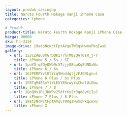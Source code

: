 ```yaml
---
layout: produk-casinghp
title: Naruto Fourth Hokage Kanji iPhone Case
categories: iphone

# Produk
product-title: Naruto Fourth Hokage Kanji iPhone Case
harga: 90000
sku: hn-3124
image-drive: 19atpNcNctFptAVquTWRqsHwmoPkqIwxU
gallery:
  - url: 1SJCZABu0mGrDQKI77hTM82QATOsR_j-Y
    title: iPhone 5 / 5s / SE
  - url: 1puYO-qZOyOWb9c5TcjyG8quKqEUNDaNu
    title: iPhone 6 / 6s
  - url: 1GJPERFYvt0lYcq9HoddgtjzFJGNLgnul
    title: iPhone 6 Plus / 6s Plus
  - url: 1F8TqM4ESmYlYLEXYENrwyYxChelUiObw
    title: iPhone 7 / 8
  - url: 1QoQMs1RLJDWPv25dfrKx2rDgd8vKiIuJ
    title: iPhone 7 Plus / 8 Plus
  - url: 19atpNcNctFptAVquTWRqsHwmoPkqIwxU
    title: iPhone X
---
```

